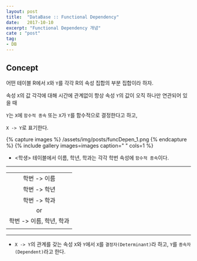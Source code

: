 ```yaml
---
layout: post
title:  "DataBase :: Functional Dependency"
date:   2017-10-10
excerpt: "Functional Dependency 개념"
cate : "post"
tag:
- DB
---
```


## Concept

어떤 테이블 R에서 `X`와 `Y`를 각각 R의 속성 집합의 부분 집합이라 하자.

속성 `X`의 값 각각에 대해 시간에 관계없이 항상 속성 `Y`의 값이 오직 하나만 연관되어 있을 때

`Y`는 `X`에 `함수적 종속` 또는 `X`가 `Y`를 함수적으로 결정한다고 하고,

`X -> Y`로 표기한다.


{% capture images %}
    /assets/img/posts/funcDepen_1.png
{% endcapture %}
{% include gallery images=images caption=" " cols=1 %}




* <학생> 테이블에서 이름, 학년, 학과는 각각 학번 속성에 `함수적 종속`이다.

---

|    |
|:-------:|
|  학번 -> 이름  |
|  학번 -> 학년  |
|  학번 -> 학과  |
| or |
|  학번 -> 이름, 학년, 학과  |
| |

---


* `X -> Y`의 관계를 갖는 속성 `X`와 `Y`에서 `X`를 `결정자(Determinant)`라 하고, `Y`를 `종속자(Dependent)`라고 한다.


